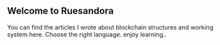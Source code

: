 <h2>Welcome to Ruesandora</h2>

You can find the articles I wrote about blockchain structures and working system here. Choose the right language. enjoy learning..

